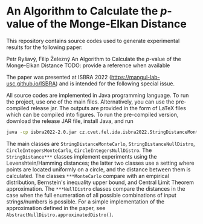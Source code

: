 # An Algorithm to Calculate the *p*-value of the Monge-Elkan Distance

This repository contains source codes used to generate experimental results for the following paper:

Petr Ryšavý, Filip Železný
An Algorithm to Calculate the $p$-value of the Monge-Elkan Distance
TODO: provide a reference when available

The paper was presented at ISBRA 2022 (https://mangul-lab-usc.github.io/ISBRA)
and is intended for the following special issue.

All source codes are implemented in Java programming language. To run the project,
use one of the main files. Alternatively, you can use the pre-compiled release jar.
The outputs are provided in the form of LaTeX files which can be compiled into figures.
To run the pre-compiled version, download the release JAR file, install Java, and run
```bash
java -cp isbra2022-2.0.jar cz.cvut.fel.ida.isbra2022.StringDistanceMonteCarlo
```
The main classes are `StringDistanceMonteCarlo`, `StringDistanceNullDistro`, `CircleIntegersMonteCarlo`, `CircleIntegersNullDistro`. The `StringDistance***` classes implement experiments using the Levenshtein/Hamming distances; the latter two classes use a setting where points are located uniformly on a circle, and the distance between them is calculated. The classes `***MonteCarlo` compare with an empirical distribution, Bernstein's inequality upper bound, and Central Limit Theorem approximation. The `***NullDistro` classes compare the distances in the case when the full enumeration of all possible combinations of input strings/numbers is possible. For a simple implementation of the approximation defined in the paper, see `AbstractNullDistro.approximatedDistro()`.
